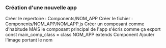 ### Création d'une nouvelle app
Créer le repertoire : Components/NOM_APP
Créer le fichier : Components/NOM_APP/NOM_APP.js
Créer un composant comme d'habitude MAIS le composant principal de l'app s'écris comme ça 
    export const main_comp_class = class NOM_APP extends Component
Ajouter l'image portant le nom 